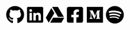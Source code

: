 <p align="center">
	<a href="https://github.com/DerekRoberts"><img src=".images/github.png" alt="GitHub" height="50" target="_blank"></a>
	<a href="https://www.linkedin.com/in/derekroberts/"><img src=".images/linkedin.png" alt="LinkedIn" height="50" target="_blank"></a>
	<a href="https://docs.google.com/document/d/1n7aJWhlX8gQZX0L8HEi4P_iazfXE7WUVNmDLM-8vIN8"><img src=".images/drive.png" alt="Resume" height="50" target="_blank"></a>
  <a href="https://www.facebook.com/DerekTARoberts/"><img src=".images/facebook.png" alt="Facebook" height="50" target="_blank"></a>
  <a href="https://derek-roberts.medium.com/"><img src=".images/medium.png" alt="Medium" height="50" target="_blank"></a>
  <a href="https://open.spotify.com/user/drektech"><img src=".images/spotify.png" alt="Spotify" height="50" target="_blank"></a>
</p>
